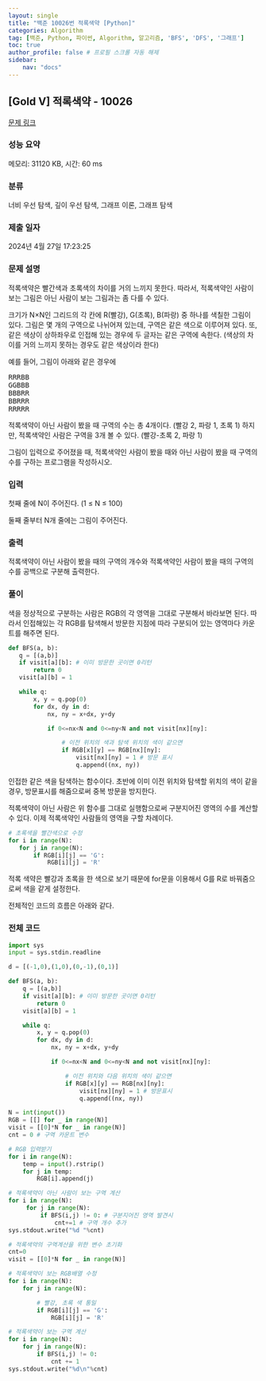 ```yaml
---
layout: single
title: "백준 10026번 적록색약 [Python]"
categories: Algorithm
tag: [백준, Python, 파이썬, Algorithm, 알고리즘, 'BFS', 'DFS', '그래프']
toc: true
author_profile: false # 프로필 스크롤 자동 해제
sidebar:
    nav: "docs"
---
```

## [Gold V] 적록색약 - 10026 

[문제 링크](https://www.acmicpc.net/problem/10026) 

### 성능 요약

메모리: 31120 KB, 시간: 60 ms

### 분류

너비 우선 탐색, 깊이 우선 탐색, 그래프 이론, 그래프 탐색

### 제출 일자

2024년 4월 27일 17:23:25

### 문제 설명

<p>적록색약은 빨간색과 초록색의 차이를 거의 느끼지 못한다. 따라서, 적록색약인 사람이 보는 그림은 아닌 사람이 보는 그림과는 좀 다를 수 있다.</p>

<p>크기가 N×N인 그리드의 각 칸에 R(빨강), G(초록), B(파랑) 중 하나를 색칠한 그림이 있다. 그림은 몇 개의 구역으로 나뉘어져 있는데, 구역은 같은 색으로 이루어져 있다. 또, 같은 색상이 상하좌우로 인접해 있는 경우에 두 글자는 같은 구역에 속한다. (색상의 차이를 거의 느끼지 못하는 경우도 같은 색상이라 한다)</p>

<p>예를 들어, 그림이 아래와 같은 경우에</p>

<pre>RRRBB
GGBBB
BBBRR
BBRRR
RRRRR</pre>

<p>적록색약이 아닌 사람이 봤을 때 구역의 수는 총 4개이다. (빨강 2, 파랑 1, 초록 1) 하지만, 적록색약인 사람은 구역을 3개 볼 수 있다. (빨강-초록 2, 파랑 1)</p>

<p>그림이 입력으로 주어졌을 때, 적록색약인 사람이 봤을 때와 아닌 사람이 봤을 때 구역의 수를 구하는 프로그램을 작성하시오.</p>

### 입력 

 <p>첫째 줄에 N이 주어진다. (1 ≤ N ≤ 100)</p>

<p>둘째 줄부터 N개 줄에는 그림이 주어진다.</p>

### 출력 

 <p>적록색약이 아닌 사람이 봤을 때의 구역의 개수와 적록색약인 사람이 봤을 때의 구역의 수를 공백으로 구분해 출력한다.</p>

### 풀이

 <p>색을 정상적으로 구분하는 사람은 RGB의 각 영역을 그대로 구분해서 바라보면 된다. 따라서 인접해있는 각 RGB를 탐색해서 방문한 지점에 따라 구분되어 있는 영역마다 카운트를 해주면 된다.</p>

 ~~~python
 def BFS(a, b):
    q = [(a,b)]
    if visit[a][b]: # 이미 방문한 곳이면 0리턴
        return 0
    visit[a][b] = 1

    while q:
        x, y = q.pop(0)
        for dx, dy in d:
            nx, ny = x+dx, y+dy

            if 0<=nx<N and 0<=ny<N and not visit[nx][ny]:

                # 이전 위치의 색과 탐색 위치의 색이 같으면
                if RGB[x][y] == RGB[nx][ny]:
                    visit[nx][ny] = 1 # 방문 표시
                    q.append((nx, ny))
 ~~~
 <p>인접한 같은 색을 탐색하는 함수이다. 초반에 이미  이전 위치와 탐색할 위치의 색이 같을 경우, 방문표시를 해줌으로써 중복 방문을 방지한다.</p>

 <p>적록색약이 아닌 사람은 위 함수를 그대로 실행함으로써 구분지어진 영역의 수를 계산할 수 있다. 이제 적록색약인 사람들의 영역을 구할 차례이다.</p>

 ~~~python
 # 초록색을 빨간색으로 수정
 for i in range(N):
    for j in range(N):
        if RGB[i][j] == 'G':
            RGB[i][j] = 'R'
 ~~~
<p>적록 색약은 빨강과 초록을 한 색으로 보기 때문에 for문을 이용해서 G를 R로 바꿔줌으로써 색을 같게 설정한다.</p>
 <p>전체적인 코드의 흐름은 아래와 같다.</p>
 
 
### 전체 코드
~~~python
import sys
input = sys.stdin.readline

d = [(-1,0),(1,0),(0,-1),(0,1)]

def BFS(a, b):
    q = [(a,b)]
    if visit[a][b]: # 이미 방문한 곳이면 0리턴
        return 0
    visit[a][b] = 1

    while q:
        x, y = q.pop(0)
        for dx, dy in d:
            nx, ny = x+dx, y+dy

            if 0<=nx<N and 0<=ny<N and not visit[nx][ny]:

                # 이전 위치와 다음 위치의 색이 같으면
                if RGB[x][y] == RGB[nx][ny]:
                    visit[nx][ny] = 1 # 방문표시
                    q.append((nx, ny))

N = int(input())
RGB = [[] for _ in range(N)]
visit = [[0]*N for _ in range(N)]
cnt = 0 # 구역 카운트 변수

# RGB 입력받기
for i in range(N):
    temp = input().rstrip()
    for j in temp:
        RGB[i].append(j)

# 적록색약이 아닌 사람이 보는 구역 계산
for i in range(N):
     for j in range(N):
         if BFS(i,j) != 0: # 구분지어진 영역 발견시 
             cnt+=1 # 구역 개수 추가
sys.stdout.write("%d "%cnt)

# 적록색약의 구역계산을 위한 변수 초기화
cnt=0
visit = [[0]*N for _ in range(N)]

# 적록색약이 보는 RGB배열 수정
for i in range(N):
    for j in range(N):

        # 빨강, 초록 색 통일
        if RGB[i][j] == 'G':
            RGB[i][j] = 'R'

# 적록색약이 보는 구역 계산
for i in range(N):
    for j in range(N):
        if BFS(i,j) != 0:
            cnt += 1
sys.stdout.write("%d\n"%cnt)
~~~